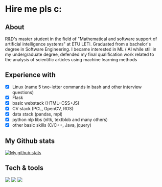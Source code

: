 # Hire me pls с:
## About
R&D's master student in the field of "Mathematical and software support of artificial intelligence systems" at ETU LETI.
Graduated from a bachelor's degree in Software Engineering. I became interested in ML / AI while still in my undergraduate degree, defended my final qualification work related to the analysis of scientific articles using machine learning methods
## Experience with
- [x] Linux (name 5 two-letter commands in bash and other interview questions)
- [x] Flask
- [x] basic webstack (HTML+CSS+JS)
- [x] CV stack (PCL, OpenCV, ROS)
- [x] data stack (pandas, mpl)
- [x] python nlp libs (nltk, textblob and many others)
- [x] other basic skills (C/C++, Java, jquery)  

## My Github stats
[![My github stats](https://github-readme-stats.vercel.app/api?username=justaleaf)](https://github.com/anuraghazra/github-readme-stats)

## Tech & tools
![](https://img.shields.io/badge/OS-Linux-informational?style=flat&logo=ubuntu&logoColor=white&color=2bbc8a)
![](https://img.shields.io/badge/Editor-VSCode-informational?style=flat&logo=vusialstudio&logoColor=white&color=2bbc8a)
![](https://img.shields.io/badge/Code-Python-informational?style=flat&logo=python&logoColor=white&color=2bbc8a)
<!--
**justaleaf/justaleaf** is a ✨ _special_ ✨ repository because its `README.md` (this file) appears on your GitHub profile.

Here are some ideas to get you started:

- 🔭 I’m currently working on ...
- 🌱 I’m currently learning ...
- 👯 I’m looking to collaborate on ...
- 🤔 I’m looking for help with ...
- 💬 Ask me about ...
- 📫 How to reach me: ...
- 😄 Pronouns: ...
- ⚡ Fun fact: ...
-->

